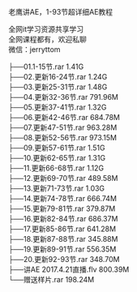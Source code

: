 老鹰讲AE，1-93节超详细AE教程

全网it学习资源共享学习<br>全网课程都有，欢迎私聊<br>微信：jerryttom<br>

├──01.1-15节.rar 1.41G<br> ├──02.更新16-24节.rar 1.24G<br> ├──03.更新25-31节.rar 1.48G<br> ├──04.更新32-36节.rar 791.96M<br> ├──05.更新37-41节.rar 1.32G<br> ├──06.更新42-46节.rar 684.78M<br> ├──07.更新47-51节.rar 963.28M<br> ├──08.更新52-56节.rar 973.15M<br> ├──09.更新57-61节.rar 1.51G<br> ├──10.更新62-65节.rar 1.31G<br> ├──11.更新66-68节.rar 1.12G<br> ├──12.更新69-70节.rar 489.58M<br> ├──13.更新71-73节.rar 1.03G<br> ├──14.更新74-78节.rar 666.74M<br> ├──15.更新79-81节.rar 379.87M<br> ├──16.更新82-84节.rar 686.37M<br> ├──17.更新85-86节.rar 641.28M<br> ├──18.更新87-88节.rar 345.88M<br> ├──19.更新89-91节.rar 556.35M<br> ├──20.更新92-93节.rar 348.70M<br> ├──讲AE 2017.4.21直播.flv 800.39M<br> └──赠送样片.rar 198.24M